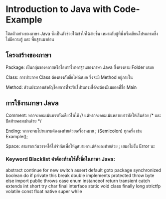 # Introduction to Java with Code-Example
โค้ดตัวอย่างของภาษา Java ซึ่งเป็นตัวช่วยให้เข้าใจได้ง่ายขึ้น เหมาะกับผู้ที่พึ่งเริ่มเขียนโปรแกรมซึ่งไม่มีความรู้ และ พื้นฐานมาก่อน

## โครงสร้างของภาษา
Package: เป็นกลุ่มของคลาสหรือไลบรารี่มาตรฐานของภาษา Java ซึ่งตรงตาม Folder เสมอ

Class: การประกาศ Class ต้องตรงกับชื่อไฟล์เสมอ ซึ่งจะมี Method อยู่ภายใน

Method: ส่วนประกอบสำคัญโดยการที่จะรันโปรแกรมได้จะต้องมีเมธอดที่ชื่อ Main

## การใช้งานภาษา Java

Comment: หากจะคอมเม้นบรรทัดเดียวให้ใช้ // แต่หากจะคอมเม้นหลายบรรทัดให้เริ่มด้วย /* และปิดท้ายคอมเม้นด้วย */

Ending: หากจะจบโปรแกรมต้องลงท้ายด้วยเครื่องหมาย ; (Semicolon) ทุกครั้ง เช่น Example();

Space: สามารถเว้นวรรคได้ไม่จำกัดเพื่อให้ดูสบายตาแต่ต้องลงท้ายด้วย ; เสมอไม่งั้น Error นะ

### Keyword Blacklist คำต้องห้ามใช้ตั้งชื่อในภาษา Java: 
abstract	continue	for	new	switch
assert	default	goto	package	synchronized
boolean	do	if	private	this
break	double	implements	protected	throw
byte	else	import	public	throws
case	enum	instanceof	return	transient
catch	extends	int	short	try
char	final	interface	static	void
class	finally	long	strictfp	volatile
const	float	native	super	while
